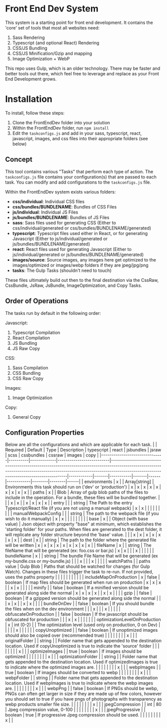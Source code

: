 # Front End Dev System
This system is a starting point for front end development.  It contains the 'core' set of tools that most all websites need:

1. Sass Rendering
1. Typescript (and optional React) Rendering
1. CSS/JS Bundling
1. CSS/JS Minification/Gzip and mapping
1. Image Optimization + WebP

This repo uses Gulp, which is an older technology.  There may be faster and better tools out there, which feel free to leverage and replace as your Front End Development grows.

# Installation
To install, follow these steps:

1. Clone the FrontEndDev folder into your solution
1. Within the FrontEndDev folder, run `npm install`
1. Edit the `taskconfigs.js` and add in your sass, typescript, react, javascript, images, and css files into their appropriate folders (see below)

## Concept
This tool contains various "Tasks" that perform each type of action.  The `taskconfigs.js` file contains your configuration(s) that are passed to each task.  You can modify and add configurations to the `taskconfigs.js` file.

Within the FrontEndDev system exists various folders:

* **css/individual**: Individual CSS files
* **css/bundles/BUNDLENAME**: Bundles of CSS Files
* **js/individual**: Individual JS Files
* **js/bundles/BUNDLENAME**: Bundles of JS Files
* **sass**: Sass files used for generating CSS (Either to css/individual/generated or css/bundles/BUNDLENAME/generated)
* **typescript**: Typescript files used either in React, or for generating Javascript (Either to js/individual/generated or js/bundles/BUNDLENAME/generated)
* **react**: React files used for generating Javascript (Either to js/individual/generated or js/bundles/BUNDLENAME/generated)
* **images/source**: Source images, any images here get optimized to the images/optimized or images/webp folders if they are jpeg/jpg/png
* **tasks**: The Gulp Tasks (shouldn't need to touch)

These files ultimately build out then to the final destination via the CssRaw, CssBundle, JsRaw, JsBundle, ImageOptimization, and Copy Tasks.

## Order of Operations
The tasks run by default in the following order:

Javascript:
1. Typescript Compilation
2. React Compilation
3. JS Bundling
4. JS Raw Copy

CSS:
1. Sass Compilation
2. CSS Bundling
3. CSS Raw Copy

Images:
1. Image Optimization

Copy:
1. General Copy

## Configuration Properties
Below are all the configurations and which are applicable for each task.
|                               | Required | Default     | Type                     | Description                                                                                                                                                                                                        | typescript | react | jsbundles | jsraw | scss | cssbundles | cssraw | images | copy |
|-------------------------------|----------|-------------|--------------------------|--------------------------------------------------------------------------------------------------------------------------------------------------------------------------------------------------------------------|------------|-------|-----------|-------|------|------------|--------|--------|------|
| environments                  | x        |             | Array[string]            | Environments this task should run on ('dev' or 'production')                                                                                                                                                       | x          | x     | x         | x     | x    | x          | x      | x      | x    |
| paths                         | x        |             | Blob                     | Array of gulp blob paths of the files to include in the operation. For a bundle, these files will be bundled together.                                                                                             |            |       | x         | x     |      | x          | x      | x      | x    |
| entry                         |          |             | string                   | The Path to the entry Typescript/React file (if you are not using a manual webpack)                                                                                                                                | x          | x     |           |       |      |            |        |        |      |
| manualWebpackConfig           |          |             | string                   | The path to the webpack file (if you wish to do it manually)                                                                                                                                                       | x          | x     |           |       |      |            |        |        |      |
| base                          | x        |             | Object (with base value) | Json object with property "base" at minimum, which establishes the 'starting folder' for your paths.  When files are generated to the dest folder, it will replicate any folder structure beyond the 'base' value. |            |       | x         | x     | x    | x          | x      | x      | x    |
| dest                          | x        |             | string                   | The path to the folder where the generated file will be written                                                                                                                                                    | x          | x     | x         | x     | x    | x          | x      | x      | x    |
| fileName                      | x        |             | string                   | The fileName that will be generated (ex: foo.css or bar.js)                                                                                                                                                        | x          | x     |           |       | x    |            |        |        |      |
| bundleName                    | x        |             | string                   | The bundle File Name that will be generated (ex my-bundle.css or my-bundle.js)                                                                                                                                     |            |       | x         |       |      | x          |        |        |      |
| watchPaths                    |          | paths value | Gulp Blob                | Paths that should be watched for changes (for Gulp Watch). Changes in these files trigger the task to re-run. If not provided, uses the paths property                                                             |            |       |           |       |      |            |        |        |      |
| includeMapOnProduction        | x        | false       | boolean                  | If map files should be generated when run on production                                                                                                                                                            | x          | x     | x         |       | x    | x          |        |        |      |
| minify                        |          | false       | boolean                  | If a minified version should be generated along side the normal                                                                                                                                                    | x          | x     | x         | x     |      | x          | x      |        |      |
| gzip                          |          | false       | boolean                  | If a gzipped version should be generated along side the normal                                                                                                                                                     |            |       | x         | x     |      | x          | x      |        |      |
| bundleOnDev                   |          | false       | boolean                  | If you should bundle the files when on the dev environment                                                                                                                                                         |            |       | x         |       |      | x          |        |        |      |
| obfuscateOnProduction         |          | false       | boolean                  | If the javascript should be obfuscated for production                                                                                                                                                              |            |       | x         | x     |      |            |        |        |      |
| optimizationLevelOnProduction | x        | int (0-2)   |                          | The optimization level (used only on production, 0 on Dev)                                                                                                                                                         |            |       |           |       | x    |            |        |        |      |
| copyUnoptimized               |          | false       | boolean                  | If unoptimized images should also be copied over (recommended true)                                                                                                                                                |            |       |           |       |      |            |        | x      |      |
| originalFolder                |          | string      |                          | Folder name that gets appended to the destination location. Used if copyUnoptimized is true to indicate the 'source' folder                                                                                        |            |       |           |       |      |            |        | x      |      |
| optimizeImages                |          | true        | boolean                  | If images should be optimized                                                                                                                                                                                      |            |       |           |       |      |            |        | x      |      |
| optimizationFolder            |          | string      |                          | Folder name that gets appended to the destination location. Used if optimizedImages is true to indicate where the optimized images are.                                                                            |            |       |           |       |      |            |        | x      |      |
| webpImages                    |          | true        | boolean                  | If images should be converted to webp                                                                                                                                                                              |            |       |           |       |      |            |        | x      |      |
| webpFolder                    |          | string      |                          | Folder name that gets appended to the destination location. Used if webpImages is true to indicate where the webp images are.                                                                                      |            |       |           |       |      |            |        | x      |      |
| webpPng                       |          | false       | boolean                  | If PNGs should be webp, PNGs can often get larger in size if they are made up of few colors, however you should set to true if you have pngs of photographs with transparency as webp products smaller file size.  |            |       |           |       |      |            |        | x      |      |
| jpegCompression               |          | int         | 80                       | Jpeg compression value, 0-100                                                                                                                                                                                      |            |       |           |       |      |            |        | x      |      |
| jpegProgressive               |          | boolean     | true                     | If progressive Jpeg compression should be used.                                                                                                                                                                    |            |       |           |       |      |            |        | x      |      |